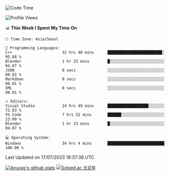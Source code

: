 <!--START_SECTION:waka-->
![Code Time](http://img.shields.io/badge/Code%20Time-407%20hrs%2031%20mins-blue)

![Profile Views](http://img.shields.io/badge/Profile%20Views-0-blue)

📊 **This Week I Spent My Time On** 

```text
🕑︎ Time Zone: Asia/Seoul

💬 Programming Languages: 
C++                      32 hrs 40 mins      ████████████████████████░   95.88 % 
Blender                  1 hr 23 mins        █░░░░░░░░░░░░░░░░░░░░░░░░   04.07 % 
JSON                     0 secs              ░░░░░░░░░░░░░░░░░░░░░░░░░   00.02 % 
Markdown                 0 secs              ░░░░░░░░░░░░░░░░░░░░░░░░░   00.01 % 
XML                      0 secs              ░░░░░░░░░░░░░░░░░░░░░░░░░   00.01 % 

🔥 Editors: 
Visual Studio            24 hrs 49 mins      ██████████████████░░░░░░░   72.83 % 
VS Code                  7 hrs 52 mins       ██████░░░░░░░░░░░░░░░░░░░   23.09 % 
Blender                  1 hr 23 mins        █░░░░░░░░░░░░░░░░░░░░░░░░   04.07 % 

💻 Operating System: 
Windows                  34 hrs 4 mins       █████████████████████████   100.00 % 
```


 Last Updated on 17/07/2023 18:37:38 UTC
<!--END_SECTION:waka-->
[![Anurag's github stats](https://github-readme-stats.vercel.app/api?username=heosumin518)](https://github.com/anuraghazra/github-readme-stats)
[![Solved.ac
프로필](http://mazassumnida.wtf/api/v2/generate_badge?boj=heosumin)](https://solved.ac/heosumin)
